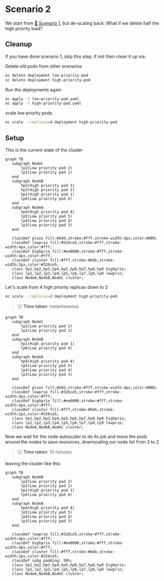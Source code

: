 # Scenario 2

We start from [🔗 Scenario 1](./scenario1.md), but de-scaling back: What if we delete half the high priority load?

## Cleanup

If you have done scenario 1, skip this step, if not then clean it up via:

Delete old pods from other scenarios

```bash
oc delete deployment low-priority-pod
oc delete deployment high-priority-pod
```

Run the deployments again

```bash
oc apply -f low-priority-pod.yaml
oc apply -f high-priority-pod.yaml
```

scale low priority pods

```bash
oc scale --replicas=4 deployment high-priority-pod
```

## Setup

This is the current state of the cluster

```mermaid
graph TB
   subgraph NodeC
       lp2(Low priority pod 2)
       lp1(Low priority pod 1)
   end
   subgraph NodeB
       hp3(High priority pod 3)
       hp2(High priority pod 2)
       hp1(High priority pod 1)
       lp6(Low priority pod 6)
   end
   subgraph NodeA
       hp4(High priority pod 4)
       lp5(Low priority pod 5)
       lp4(Low priority pod 4)
       lp3(Low priority pod 3)
   end
 
   classDef plain fill:#ddd,stroke:#fff,stroke-width:4px,color:#000;
   classDef lowprio fill:#326ce5,stroke:#fff,stroke-width:4px,color:#fff;
   classDef highprio fill:#ee0000,stroke:#fff,stroke-width:4px,color:#fff;
   classDef cluster fill:#fff,stroke:#bbb,stroke-width:2px,color:#326ce5;
   class hp1,hp2,hp3,hp4,hp5,hp6,hp7,hp8,hp9 highprio;
   class lp1,lp2,lp3,lp4,lp5,lp6,lp7,lp8,lp9 lowprio;
   class NodeA,NodeB,NodeC cluster;
```

Let's scale from 4 high priority replicas down to 2

```bash
oc scale --replicas=2 deployment high-priority-pod
```

> 🕣 **Time taken**: instantaneous

```mermaid
graph TB
   subgraph NodeC
       lp2(Low priority pod 2)
       lp1(Low priority pod 1)
   end
   subgraph NodeB
       hp1(High priority pod 1)
       lp6(Low priority pod 6)
   end
   subgraph NodeA
       hp4(High priority pod 4)
       lp5(Low priority pod 5)
       lp4(Low priority pod 4)
       lp3(Low priority pod 3)
   end
 
   classDef plain fill:#ddd,stroke:#fff,stroke-width:4px,color:#000;
   classDef lowprio fill:#326ce5,stroke:#fff,stroke-width:4px,color:#fff;
   classDef highprio fill:#ee0000,stroke:#fff,stroke-width:4px,color:#fff;
   classDef cluster fill:#fff,stroke:#bbb,stroke-width:2px,color:#326ce5;
   class hp1,hp2,hp3,hp4,hp5,hp6,hp7,hp8,hp9 highprio;
   class lp1,lp2,lp3,lp4,lp5,lp6,lp7,lp8,lp9 lowprio;
   class NodeA,NodeB,NodeC cluster;
```

Now we wait for the node autoscaler to do its job and move the pods around the nodes to save resources, downscaling our node list from 3 to 2

> 🕣 **Time taken**: 10 minutes

leaving the cluster like this:

```mermaid
graph TB
   subgraph NodeB
       lp2(Low priority pod 2)
       lp1(Low priority pod 1)
       hp1(High priority pod 1)
       lp6(Low priority pod 6)
   end
   subgraph NodeA
       hp4(High priority pod 4)
       lp5(Low priority pod 5)
       lp4(Low priority pod 4)
       lp3(Low priority pod 3)
   end
 
   classDef lowprio fill:#326ce5,stroke:#fff,stroke-width:4px,color:#fff;
   classDef highprio fill:#ee0000,stroke:#fff,stroke-width:4px,color:#fff;
   classDef cluster fill:#fff,stroke:#bbb,stroke-width:2px,color:#326ce5;
   classDef subg padding: 50%;
   class hp1,hp2,hp3,hp4,hp5,hp6,hp7,hp8,hp9 highprio;
   class lp1,lp2,lp3,lp4,lp5,lp6,lp7,lp8,lp9 lowprio;
   class NodeA,NodeB,NodeC cluster;
```

